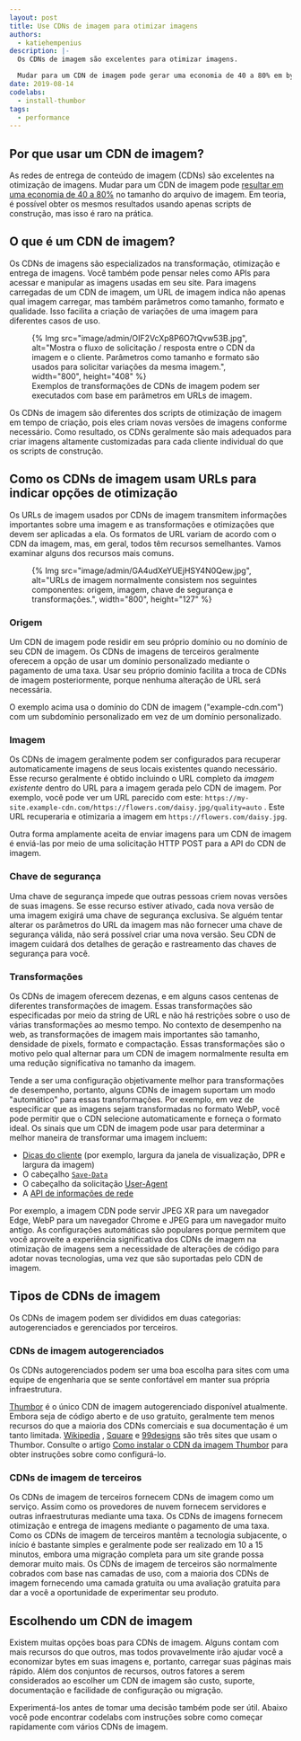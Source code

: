```yaml
---
layout: post
title: Use CDNs de imagem para otimizar imagens
authors:
  - katiehempenius
description: |-
  Os CDNs de imagem são excelentes para otimizar imagens.

  Mudar para um CDN de imagem pode gerar uma economia de 40 a 80% em bytes de imagens.
date: 2019-08-14
codelabs:
  - install-thumbor
tags:
  - performance
---
```


## Por que usar um CDN de imagem?

As redes de entrega de conteúdo de imagem (CDNs) são excelentes na otimização de imagens. Mudar para um CDN de imagem pode [resultar em uma economia de 40 a 80%](https://www.youtube.com/watch?v=YJGCZCaIZkQ&t=1010s) no tamanho do arquivo de imagem. Em teoria, é possível obter os mesmos resultados usando apenas scripts de construção, mas isso é raro na prática.

## O que é um CDN de imagem?

Os CDNs de imagens são especializados na transformação, otimização e entrega de imagens. Você também pode pensar neles como APIs para acessar e manipular as imagens usadas em seu site. Para imagens carregadas de um CDN de imagem, um URL de imagem indica não apenas qual imagem carregar, mas também parâmetros como tamanho, formato e qualidade. Isso facilita a criação de variações de uma imagem para diferentes casos de uso.

<figure>{% Img src="image/admin/OIF2VcXp8P6O7tQvw53B.jpg", alt="Mostra o fluxo de solicitação / resposta entre o CDN da imagem e o cliente. Parâmetros como tamanho e formato são usados para solicitar variações da mesma imagem.", width="800", height="408" %} <figcaption> Exemplos de transformações de CDNs de imagem podem ser executados com base em parâmetros em URLs de imagem.</figcaption></figure>

Os CDNs de imagem são diferentes dos scripts de otimização de imagem em tempo de criação, pois eles criam novas versões de imagens conforme necessário. Como resultado, os CDNs geralmente são mais adequados para criar imagens altamente customizadas para cada cliente individual do que os scripts de construção.

## Como os CDNs de imagem usam URLs para indicar opções de otimização

Os URLs de imagem usados por CDNs de imagem transmitem informações importantes sobre uma imagem e as transformações e otimizações que devem ser aplicadas a ela. Os formatos de URL variam de acordo com o CDN da imagem, mas, em geral, todos têm recursos semelhantes. Vamos examinar alguns dos recursos mais comuns.

<figure>{% Img src="image/admin/GA4udXeYUEjHSY4N0Qew.jpg", alt="URLs de imagem normalmente consistem nos seguintes componentes: origem, imagem, chave de segurança e transformações.", width="800", height="127" %}</figure>

### Origem

Um CDN de imagem pode residir em seu próprio domínio ou no domínio de seu CDN de imagem. Os CDNs de imagens de terceiros geralmente oferecem a opção de usar um domínio personalizado mediante o pagamento de uma taxa. Usar seu próprio domínio facilita a troca de CDNs de imagem posteriormente, porque nenhuma alteração de URL será necessária.

O exemplo acima usa o domínio do CDN de imagem ("example-cdn.com") com um subdomínio personalizado em vez de um domínio personalizado.

### Imagem

Os CDNs de imagem geralmente podem ser configurados para recuperar automaticamente imagens de seus locais existentes quando necessário. Esse recurso geralmente é obtido incluindo o URL completo da *imagem existente* dentro do URL para a imagem gerada pelo CDN de imagem. Por exemplo, você pode ver um URL parecido com este: `https://my-site.example-cdn.com/https://flowers.com/daisy.jpg/quality=auto` . Este URL recuperaria e otimizaria a imagem em `https://flowers.com/daisy.jpg`.

Outra forma amplamente aceita de enviar imagens para um CDN de imagem é enviá-las por meio de uma solicitação HTTP POST para a API do CDN de imagem.

### Chave de segurança

Uma chave de segurança impede que outras pessoas criem novas versões de suas imagens. Se esse recurso estiver ativado, cada nova versão de uma imagem exigirá uma chave de segurança exclusiva. Se alguém tentar alterar os parâmetros do URL da imagem mas não fornecer uma chave de segurança válida, não será possível criar uma nova versão. Seu CDN de imagem cuidará dos detalhes de geração e rastreamento das chaves de segurança para você.

### Transformações

Os CDNs de imagem oferecem dezenas, e em alguns casos centenas de diferentes transformações de imagem. Essas transformações são especificadas por meio da string de URL e não há restrições sobre o uso de várias transformações ao mesmo tempo. No contexto de desempenho na web, as transformações de imagem mais importantes são tamanho, densidade de pixels, formato e compactação. Essas transformações são o motivo pelo qual alternar para um CDN de imagem normalmente resulta em uma redução significativa no tamanho da imagem.

Tende a ser uma configuração objetivamente melhor para transformações de desempenho, portanto, alguns CDNs de imagem suportam um modo "automático" para essas transformações. Por exemplo, em vez de especificar que as imagens sejam transformadas no formato WebP, você pode permitir que o CDN selecione automaticamente e forneça o formato ideal. Os sinais que um CDN de imagem pode usar para determinar a melhor maneira de transformar uma imagem incluem:

- [Dicas do cliente](https://developer.chrome.com/blog/automating-resource-selection-with-client-hints/) (por exemplo, largura da janela de visualização, DPR e largura da imagem)
- O cabeçalho [`Save-Data`](https://developer.mozilla.org/docs/Web/HTTP/Headers/Save-Data)
- O cabeçalho da solicitação [User-Agent](https://developer.mozilla.org/docs/Web/HTTP/Headers/User-Agent)
- A [API de informações de rede](https://developer.mozilla.org/docs/Web/API/Network_Information_API)

Por exemplo, a imagem CDN pode servir JPEG XR para um navegador Edge, WebP para um navegador Chrome e JPEG para um navegador muito antigo. As configurações automáticas são populares porque permitem que você aproveite a experiência significativa dos CDNs de imagem na otimização de imagens sem a necessidade de alterações de código para adotar novas tecnologias, uma vez que são suportadas pelo CDN de imagem.

## Tipos de CDNs de imagem

Os CDNs de imagem podem ser divididos em duas categorias: autogerenciados e gerenciados por terceiros.

### CDNs de imagem autogerenciados

Os CDNs autogerenciados podem ser uma boa escolha para sites com uma equipe de engenharia que se sente confortável em manter sua própria infraestrutura.

[Thumbor](https://github.com/thumbor/thumbor) é o único CDN de imagem autogerenciado disponível atualmente. Embora seja de código aberto e de uso gratuito, geralmente tem menos recursos do que a maioria dos CDNs comerciais e sua documentação é um tanto limitada. [Wikipedia](https://wikitech.wikimedia.org/wiki/Thumbor) , [Square](https://medium.com/square-corner-blog/dynamic-images-with-thumbor-a430a1cfcd87) e [99designs](https://99designs.com/tech-blog/blog/2013/07/01/thumbnailing-with-thumbor/) são três sites que usam o Thumbor. Consulte o artigo [Como instalar o CDN da imagem Thumbor](/install-thumbor) para obter instruções sobre como configurá-lo.

### CDNs de imagem de terceiros

Os CDNs de imagem de terceiros fornecem CDNs de imagem como um serviço. Assim como os provedores de nuvem fornecem servidores e outras infraestruturas mediante uma taxa. Os CDNs de imagens fornecem otimização e entrega de imagens mediante o pagamento de uma taxa. Como os CDNs de imagem de terceiros mantêm a tecnologia subjacente, o início é bastante simples e geralmente pode ser realizado em 10 a 15 minutos, embora uma migração completa para um site grande possa demorar muito mais. Os CDNs de imagem de terceiros são normalmente cobrados com base nas camadas de uso, com a maioria dos CDNs de imagem fornecendo uma camada gratuita ou uma avaliação gratuita para dar a você a oportunidade de experimentar seu produto.

## Escolhendo um CDN de imagem

Existem muitas opções boas para CDNs de imagem. Alguns contam com mais recursos do que outros, mas todos provavelmente irão ajudar você a economizar bytes em suas imagens e, portanto, carregar suas páginas mais rápido. Além dos conjuntos de recursos, outros fatores a serem considerados ao escolher um CDN de imagem são custo, suporte, documentação e facilidade de configuração ou migração.

Experimentá-los antes de tomar uma decisão também pode ser útil. Abaixo você pode encontrar codelabs com instruções sobre como começar rapidamente com vários CDNs de imagem.
